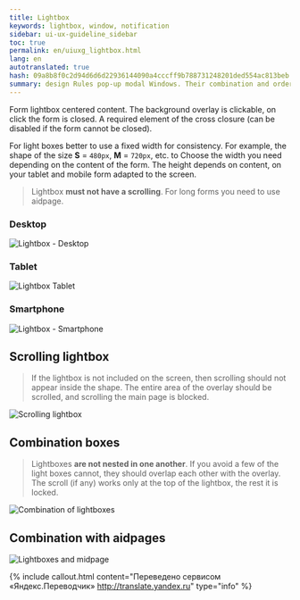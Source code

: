 ```yaml
---
title: Lightbox
keywords: lightbox, window, notification
sidebar: ui-ux-guideline_sidebar
toc: true
permalink: en/uiuxg_lightbox.html
lang: en
autotranslated: true
hash: 09a8b8f0c2d94d6d6d22936144090a4cccff9b788731248201ded554ac813beb
summary: design Rules pop-up modal Windows. Their combination and order of appearance.
---
```


Form lightbox centered content. The background overlay is clickable, on click the form is closed. A required element of the cross closure (can be disabled if the form cannot be closed).

For light boxes better to use a fixed width for consistency. For example, the shape of the size **S** = `480px`, **M** = `720px`, etc. to Choose the width you need depending on the content of the form. The height depends on content, on your tablet and mobile form adapted to the screen.

>Lightbox **must not have a scrolling**. For long forms you need to use aidpage.

### Desktop

![Lightbox - Desktop](/images/pages/guides/ui-ux-guideline/uiuxg_lightbox/1.png)

### Tablet

![Lightbox Tablet](/images/pages/guides/ui-ux-guideline/uiuxg_lightbox/2.png)

### Smartphone

![Lightbox - Smartphone](/images/pages/guides/ui-ux-guideline/uiuxg_lightbox/3.png)

## Scrolling lightbox

>If the lightbox is not included on the screen, then scrolling should not appear inside the shape. The entire area of the overlay should be scrolled, and scrolling the main page is blocked.

![Scrolling lightbox](/images/pages/guides/ui-ux-guideline/uiuxg_lightbox/4.png)

## Combination boxes

>Lightboxes **are not nested in one another**. If you avoid a few of the light boxes cannot, they should overlap each other with the overlay. The scroll (if any) works only at the top of the lightbox, the rest it is locked.

![Combination of lightboxes](/images/pages/guides/ui-ux-guideline/uiuxg_lightbox/5.png)

## Combination with aidpages

![Lightboxes and midpage](/images/pages/guides/ui-ux-guideline/uiuxg_lightbox/6.png)



{% include callout.html content="Переведено сервисом «Яндекс.Переводчик» <http://translate.yandex.ru>" type="info" %}